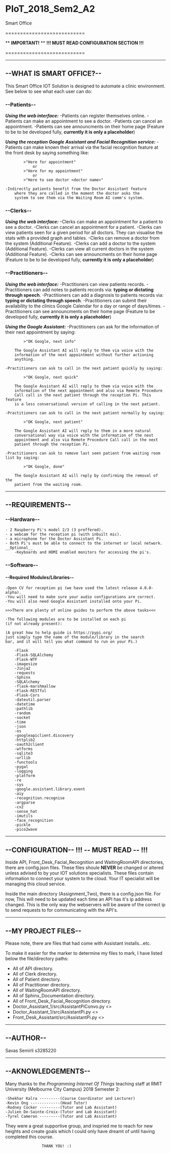 # PIoT_2018_Sem2_A2
Smart Office

===========================


**            **IMPORTANT!**            **
__!!! MUST READ CONFIGURATION SECTION !!!__

===========================

_________________________________________________________________________________
## --WHAT IS SMART OFFICE?--

This Smart Office IOT Solution is designed to automate a clinic environment.
See below to see what each user can do:

### --Patients--

__*Using the web interface:*__
    -Patients can register themselves online.
    -Patients can make an appointment to see a doctor.
    -Patients can cancel an appointment.
    -Patients can see announcments on their home page (Feature to be
        to be developed fully, **currently it is only a placeholder**)

__*Using the reception Google Assistant and Facial Recognition service:*__
    -Patients can make known their arrival via the facial recognition feature
        at the front desk by saying something like:

            >"Here for appointment"
                or
            >"Here for my appointment"
                or
            >"Here to see doctor <doctor name>"

    -Indirectly patients benefit from the Doctor Assistant feature 
        where they are called in the moment the doctor asks the 
        system to see them via the Waiting Room AI comm's system.

### --Clerks--

__*Using the web interface:*__
    -Clerks can make an appointment for a patient to see a doctor.
    -Clerks can cancel an appointment for a patient.
    -Clerks can view patients seen for a given period for all doctors.
        They can visualise the stats with a provided graph and tables.
    -Clerks can remove a doctor from the system (Additional Feature).
    -Clerks can add a doctor to the system (Additional Feature).
    -Clerks can view all current doctors in the system (Additional Feature).
    -Clerks can see announcments on their home page (Feature to be
        to be developed fully, **currently it is only a placeholder**)

### --Practitioners--

__*Using the web interface:*__
    -Practitioners can view patients records.
    -Practitioners can add notes to patients records via:
        **typing or dictating through speech**.
    -Practitioners can add a diagnosis to patients records via:
        **typing or dictating through speech**.
    -Practitioners can submit their availability to the clinics
        Google Calendar for a day or range of days/times.
    -Practitioners can see announcments on their home page (Feature
        to be developed fully, **currently it is only a placeholder**)

__*Using the Google Assistant:*__
    -Practitioners can ask for the information of their next appointment
        by saying:

            >"OK Google, next info"

        The Google Assistant AI will reply to them via voice with the 
        information of the next appointment without further actioning
        anything.

    -Practitioners can ask to call in the next patient quickly by saying:

            >"OK Google, next quick"
        
        The Google Assistant AI will reply to them via voice with the 
        information of the next appointment and also via Remote Procedure
        Call call in the next patient through the reception Pi. This feature
        is a less conversational version of calling in the next patient.

    -Practitioners can ask to call in the next patient normally by saying:

            >"OK Google, next patient"
        
        The Google Assistant AI will reply to them in a more natural 
        conversational way via voice with the information of the next 
        appointment and also via Remote Procedure Call call in the next
        patient through the reception Pi.
        
    -Practitioners can ask to remove last seen patient from waiting room
    list by saying:

            >"OK Google, done"
        
        The Google Assistant AI will reply by confirming the removal of the
        patient from the waiting room.

_________________________________________________________________________________
## --REQUIREMENTS--

### --Hardware--
    - 2 Raspberry Pi's model 2/3 (3 preffered).
    - a webcam for the reception pi (with inbuilt mic).
    - a microphone for the Doctor Assistant Pi.
    - Both Pi's must be able to connect to the internet or local network.
    __Optional__
        -Keyboards and HDMI enabled monitors for accessing the pi's.

### --Software--

#### --Required Modules/Libraries--
    -Open CV for reception pi (we have used the latest release 4.0.0-alpha).
    -You will need to make sure your audio configurations are correct.
    -You will also need Google Assistant installed onto your Pi.

    >>>There are plenty of online guides to perform the above tasks<<<

    -The following modules are to be installed on each pi
    (if not already present):

    (A great how to help guide is https://pypi.org/
    just simply type the name of the module/library in the search
    bar, and it will tell you what command to run on your Pi.)

        -Flask
        -Flask-SQLAlchemy
        -Flask-WTF
        -imagesize
        -Jinja2
        -requests
        -Sphinx
        -SQLAlchemy
        -flask-marshmallow
        -Flask-RESTful
        -Flask-Cors
        -dateutil.parser
        -datetime
        -pathlib
        -random
        -socket
        -time
        -json
        -os
        -googleapiclient.discovery
        -httplib2
        -oauth2client
        -wtforms
        -sqlite3
        -urllib
        -functools
        -pygal
        -logging
        -platform
        -re
        -sys
        -google.assistant.library.event
        -aiy
        -recognition.recognise
        -argparse
        -cv2
        -sense_hat
        -imutils
        -face_recognition
        -pickle
        -pico2wave

_________________________________________________________________________________
## --CONFIGURATION--            !!! -- MUST READ -- !!!

Inside API, Front_Desk_Facial_Recognition and WaitingRoomAPI directories, there
are config.json files. These files shoule **NEVER** be changed or altered unless
advised to by your IOT solutions specialists. These files contain information to 
connect your system to the cloud. Your IT specialist will be managing this cloud
service.

Inside the main directory (Assignment_Two), there is a config.json file. For now,
This will need to be updated each time an API has it's ip address changed. This
is the only way the webservers will be aware of the correct ip to send requests 
to for communicating with the API's.

_________________________________________________________________________________
## --MY PROJECT FILES--

Please note, there are files that had come with Assistant installs...etc.

To make it easier for the marker to determine my files to mark, I have listed
below the file/directory paths:

- All of API directory.
- All of Clerk directory.
- All of Patient directory.
- All of Practitioner directory.
- All of WaitingRoomAPI directory.
- All of Sphinx_Documentation  directory.
- All of Front_Desk_Facial_Recognition directory.
- Doctor_Assistant_1/src/AssistantPiConvo.py <<This is all I had modified in this directory>>
- Doctor_Assistant_1/src/AssistantPi.py <<This is NOT what I demonstrated. This was just a backup Assistant>>
- Front_Desk_Assistant/src/AssistantPi.py <<This is all I had modified in this directory>>

_________________________________________________________________________________
## --AUTHOR--

Savas Semirli
s3285220

_________________________________________________________________________________
## --AKNOWLEDGEMENTS--

Many thanks to the _Programming Internet Of Things_ teaching staff at RMIT University 
(Melbourne City Campus) 2018 Semester 2:

    -Shekhar Kalra ---------(Course Coordinator and Lecturer)
    -Kevin Ong -------------(Head Tutor)
    -Rodney Cocker ---------(Tutor and Lab Assistant)
    -Julien De-Sainte-Croix-(Tutor and Lab Assistant)
    -Tyrel Cameron ---------(Tutor and Lab Assistant)

They were a great supportive group, and inspried me to reach for new heights and 
create goals which I could only have dreamt of until having completed this course.

                    THANK YOU! :)

